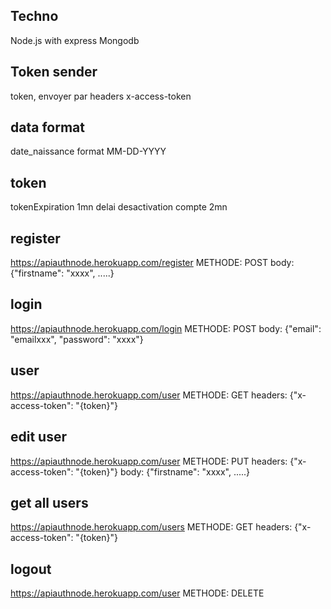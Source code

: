 ## Techno
Node.js with express
Mongodb

## Token sender
token, envoyer par headers x-access-token

## data format
date_naissance format MM-DD-YYYY

## token
tokenExpiration 1mn
delai desactivation compte 2mn

## register
https://apiauthnode.herokuapp.com/register    METHODE: POST body: {"firstname": "xxxx", .....}

## login
https://apiauthnode.herokuapp.com/login   METHODE: POST body: {"email": "emailxxx", "password": "xxxx"}

## user
https://apiauthnode.herokuapp.com/user    METHODE: GET headers: {"x-access-token": "{token}"}

## edit user
https://apiauthnode.herokuapp.com/user    METHODE: PUT headers: {"x-access-token": "{token}"}  body: {"firstname": "xxxx", .....}

## get all users
https://apiauthnode.herokuapp.com/users   METHODE: GET headers: {"x-access-token": "{token}"}

## logout
https://apiauthnode.herokuapp.com/user   METHODE: DELETE
